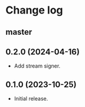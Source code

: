 # Change log

## master

## 0.2.0 (2024-04-16)

- Add stream signer.

## 0.1.0 (2023-10-25)

- Initial release.

[@palkan]: https://github.com/palkan
